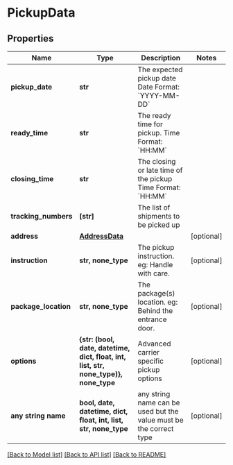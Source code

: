 # PickupData


## Properties
Name | Type | Description | Notes
------------ | ------------- | ------------- | -------------
**pickup_date** | **str** |  The expected pickup date  Date Format: &#x60;YYYY-MM-DD&#x60;  | 
**ready_time** | **str** |  The ready time for pickup.  Time Format: &#x60;HH:MM&#x60;  | 
**closing_time** | **str** |  The closing or late time of the pickup  Time Format: &#x60;HH:MM&#x60;  | 
**tracking_numbers** | **[str]** | The list of shipments to be picked up | 
**address** | [**AddressData**](AddressData.md) |  | [optional] 
**instruction** | **str, none_type** |  The pickup instruction.  eg: Handle with care.  | [optional] 
**package_location** | **str, none_type** |  The package(s) location.  eg: Behind the entrance door.  | [optional] 
**options** | **{str: (bool, date, datetime, dict, float, int, list, str, none_type)}, none_type** | Advanced carrier specific pickup options | [optional] 
**any string name** | **bool, date, datetime, dict, float, int, list, str, none_type** | any string name can be used but the value must be the correct type | [optional]

[[Back to Model list]](../README.md#documentation-for-models) [[Back to API list]](../README.md#documentation-for-api-endpoints) [[Back to README]](../README.md)


